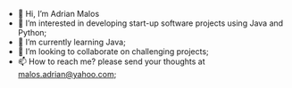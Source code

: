 - 👋 Hi, I’m Adrian Malos
- 👀 I’m interested in developing start-up software projects using Java and Python;
- 🌱 I’m currently learning Java;
- 💞️ I’m looking to collaborate on challenging projects;
- 📫 How to reach me? please send your thoughts at malos.adrian@yahoo.com;

<!---
adr56838/adr56838 is a ✨ special ✨ repository because its `README.md` (this file) appears on your GitHub profile.
You can click the Preview link to take a look at your changes.
--->
